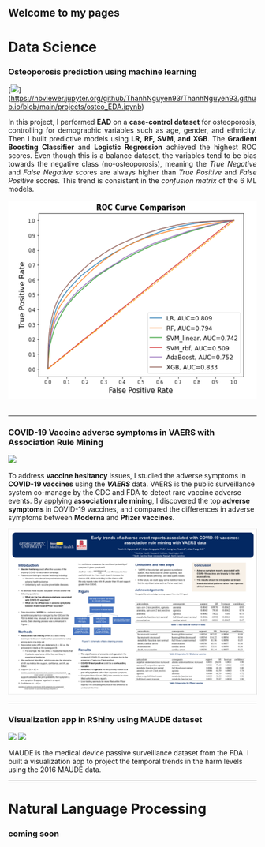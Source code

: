 ## Welcome to my pages

# Data Science
### Osteoporosis prediction using machine learning 
[![](https://img.shields.io/badge/Jupyter-Open_Notebook-F37626?logo=Jupyter)]
(https://nbviewer.jupyter.org/github/ThanhNguyen93/ThanhNguyen93.github.io/blob/main/projects/osteo_EDA.ipynb)

<div style="text-align: justify">In this project, I performed <strong>EAD</strong> on a <strong>case-control dataset</strong> for osteoporosis, controlling for demographic variables such as age, gender, and ethnicity. Then I built predictive models using <strong>LR, RF, SVM, and XGB</strong>. The <strong>Gradient Boosting Classifier</strong> and <strong>Logistic Regression</strong> achieved the highest ROC scores. Even though this is a balance dataset, the variables tend to be bias towards the negative class (no-osteoporosis), meaning the <em> True Negative</em>  and <em>False Negative</em>  scores are always higher than <em>True Positive</em> and <em>False Positive</em> scores. This trend is consistent in the <em>confusion matrix</em> of the 6 ML models. </div> 
<br>
<center><img src="https://raw.githubusercontent.com/ThanhNguyen93/ThanhNguyen93.github.io/main/images/osteo_roc_plot.JPG" height="400" width="600"></center>
<br>

---

### COVID-19 Vaccine adverse symptoms in VAERS with Association Rule Mining 
[![](https://img.shields.io/badge/PDF-Open_Research_Poster-red?logo=adobe-acrobat-reader&logoColor=white)](https://github.com/ThanhNguyen93/ThanhNguyen93.github.io/blob/main/pdf/VAERS_COVID_association_rule_mining.pdf)

To address <strong>vaccine hesitancy</strong> issues, I studied the adverse symptoms in <strong>COVID-19 vaccines</strong> using the <strong><em>VAERS</em></strong> data. VAERS is the public surveillance system co-manage by the CDC and FDA to detect rare vaccine adverse events. By applying <strong>association rule mining</strong>, I discovered the top <strong>adverse symptoms</strong> in COVID-19 vaccines, and compared the differences in adverse symptoms between <strong>Moderna</strong> and <strong>Pfizer vaccines</strong>. 

![Result image](https://raw.githubusercontent.com/ThanhNguyen93/ThanhNguyen93.github.io/main/images/poster_presentation.PNG)

---

### Visualization app in RShiny using MAUDE dataset

[![](https://img.shields.io/badge/RStudio-Open_RShiny_app-blue?logo=RStudio)](https://maude2016viz.shinyapps.io/r_viz_maude_16/)
[![](https://img.shields.io/badge/Github-View_project_on_Github-blue?logo=Github)](https://github.com/ThanhNguyen93/Maude_viz)

MAUDE is the medical device passive surveillance dataset from the FDA. I built a visualization app to project the temporal trends in the harm levels using the 2016 MAUDE data. 



***

# Natural Language Processing
### coming soon
